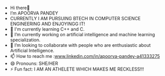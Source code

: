 - Hi there👋 
-  I’m APOORVA PANDEY
-  CURRENTLY I AM PURSUING BTECH IN COMPUTER SCIENCE ENGINEERING AND ENJOYINGG IT!
- 👀 I'm currently learning C++ and C.
- 🌱 I’m currently working on artificial intelligence and machine learning specialization.
- 💞️ I’m looking to collaborate with people who are enthusiastic about Artificial Intelligence.
- 📫 How to reach me :www.linkedin.com/in/apoorva-pandey-a41333275
- 😄 Pronouns: SHE/HER
- ⚡ Fun fact: I AM AN ATHELETE WHICH MAKES ME RECKLESS!!!

<!---
ApoorvaPandey-12/ApoorvaPandey-12 is a ✨ special ✨ repository because its `README.md` (this file) appears on your GitHub profile.
You can click the Preview link to take a look at your changes.
--->
